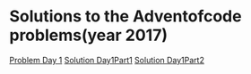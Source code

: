 # Solutions to the Adventofcode problems(year 2017)
[Problem Day 1](http://adventofcode.com/2017/day/1) [Solution Day1Part1](Day1/InverseCaptchaPart1.py) [Solution Day1Part2](Day1/InverseCaptchaPart2.py)

